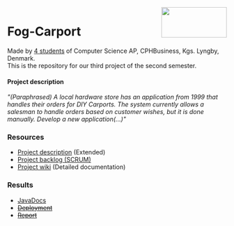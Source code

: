 <img align="right" width="150" height="70" src="https://i2.wp.com/www.kuponkarma.dk/wp-content/uploads/2018/06/Johannesfog-logo.png?fit=260%2C129&ssl=1">  

# Fog-Carport

Made by [4 students](https://github.com/HrBjarup/Fog-Carport/graphs/contributors) of Computer Science AP, CPHBusiness, Kgs. Lyngby, Denmark.  
This is the repository for our third project of the second semester.  

#### Project description  
*"(Paraphrased) A local hardware store has an application from 1999 that handles their orders for DIY Carports. The system currently allows a salesman to handle orders based on customer wishes, but it is done manually. Develop a new application(...)"*

### Resources
+ [Project description](https://datsoftlyngby.github.io/dat2sem2019Spring/Modul4/Fog/) (Extended)  
+ [Project backlog (SCRUM)](https://tree.taiga.io/project/maltemagnussen-fog/)  
+ [Project wiki](https://github.com/HrBjarup/Fog-Carport/wiki) (Detailed documentation)  

### Results
+ [JavaDocs](https://hrbjarup.github.io/Fog-Carport/)
+ ~~[Deployment]()~~
+ ~~[Report]()~~
